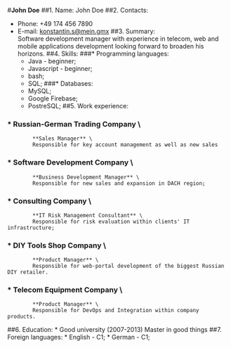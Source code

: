#**John Doe**
##1. Name: John Doe
##2. Contacts:
* Phone: +49 174 456 7890
* E-mail: konstantin.s@mein.gmx
##3. Summary: \
Software development manager with experience in telecom, web and mobile applications development looking forward to broaden his horizons.
##4. Skills:
###* Programming languages:
  * Java - beginner;
  * Javascript - beginner;
  * bash;
  * SQL;
###* Databases:
  * MySQL;
  * Google Firebase;
  * PostreSQL;
##5. Work experience:
###   * Russian-German Trading Company \
            **Sales Manager** \
            Responsible for key account management as well as new sales
###   * Software Development Company \
            **Business Development Manager** \
            Responsible for new sales and expansion in DACH region;
###   * Consulting Company \
            **IT Risk Management Consultant** \
            Responsible for risk evaluation within clients' IT infrastructure;
###   * DIY Tools Shop Company \
            **Product Manager** \
            Responsible for web-portal development of the biggest Russian DIY retailer.
###   * Telecom Equipment Company \
            **Product Manager** \
            Responsible for DevOps and Integration within company products.
##6. Education:
    * Good university (2007-2013)
    Master in good things
##7. Foreign languages:
    * English - C1;
    * German - C1;